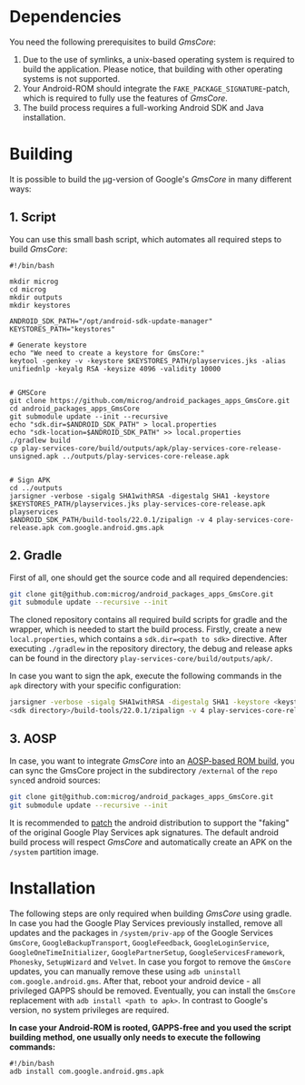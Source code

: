 # Dependencies
You need the following prerequisites to build *GmsCore*:

1. Due to the use of symlinks, a unix-based operating system is required to build the application. Please notice, that building with other operating systems is not supported.
2. Your Android-ROM should integrate the `FAKE_PACKAGE_SIGNATURE`-patch, which is required to fully use the features of *GmsCore*.
3. The build process requires a full-working Android SDK and Java installation.

# Building

It is possible to build the µg-version of Google's *GmsCore* in many different ways:

## 1. Script
You can use this small bash script, which automates all required steps to build *GmsCore*:

```shell
#!/bin/bash

mkdir microg
cd microg
mkdir outputs
mkdir keystores

ANDROID_SDK_PATH="/opt/android-sdk-update-manager"
KEYSTORES_PATH="keystores"

# Generate keystore
echo "We need to create a keystore for GmsCore:"
keytool -genkey -v -keystore $KEYSTORES_PATH/playservices.jks -alias unifiednlp -keyalg RSA -keysize 4096 -validity 10000


# GMSCore
git clone https://github.com/microg/android_packages_apps_GmsCore.git
cd android_packages_apps_GmsCore
git submodule update --init --recursive
echo "sdk.dir=$ANDROID_SDK_PATH" > local.properties
echo "sdk-location=$ANDROID_SDK_PATH" >> local.properties
./gradlew build
cp play-services-core/build/outputs/apk/play-services-core-release-unsigned.apk ../outputs/play-services-core-release.apk


# Sign APK
cd ../outputs
jarsigner -verbose -sigalg SHA1withRSA -digestalg SHA1 -keystore $KEYSTORES_PATH/playservices.jks play-services-core-release.apk playservices
$ANDROID_SDK_PATH/build-tools/22.0.1/zipalign -v 4 play-services-core-release.apk com.google.android.gms.apk
```

## 2. Gradle
First of all, one should get the source code and all required dependencies:

```bash
git clone git@github.com:microg/android_packages_apps_GmsCore.git
git submodule update --recursive --init
```

The cloned repository contains all required build scripts for gradle and the wrapper, which is needed to start the build process. Firstly, create a new `local.properties`, which contains a `sdk.dir=<path to sdk>` directive. After executing `./gradlew` in the repository directory, the debug and release apks can be found in the directory `play-services-core/build/outputs/apk/`.

In case you want to sign the apk, execute the following commands in the `apk` directory with your specific configuration:
```bash
jarsigner -verbose -sigalg SHA1withRSA -digestalg SHA1 -keystore <keystore> play-services-core-release-unsigned.apk <key name>
<sdk directory>/build-tools/22.0.1/zipalign -v 4 play-services-core-release-unsigned.apk play-services-core-release.apk
```

## 3. AOSP
In case, you want to integrate *GmsCore* into an [AOSP-based ROM build](https://source.android.com/source/initializing.html), you can sync the GmsCore project in the subdirectory `/external` of the `repo sync`ed android sources:

```bash
git clone git@github.com:microg/android_packages_apps_GmsCore.git
git submodule update --recursive --init
```

 It is recommended to [patch](https://raw.githubusercontent.com/microg/android_packages_apps_GmsCore/master/android_frameworks_base%2BFAKE_PACKAGE_SIGNATURE.patch) the android distribution to support the "faking" of the original Google Play Services apk signatures. The default android build process will respect *GmsCore* and automatically create an APK on the `/system` partition image.

# Installation

The following steps are only required when building *GmsCore* using gradle. In case you had the Google Play Services previously installed, remove all updates and the packages in `/system/priv-app` of the Google Services `GmsCore`, `GoogleBackupTransport`, `GoogleFeedback`, `GoogleLoginService`, `GoogleOneTimeInitializer`, `GooglePartnerSetup`, `GoogleServicesFramework`, `Phonesky`, `SetupWizard` and `Velvet`. In case you forgot to remove the `GmsCore` updates, you can manually remove these using `adb uninstall com.google.android.gms`. After that, reboot your android device - all privileged GAPPS should be removed. Eventually, you can install the `GmsCore` replacement with `adb install <path to apk>`. In contrast to Google's version, no system privileges are required.



**In case your Android-ROM is rooted, GAPPS-free and you used the script building method, one usually only needs to execute the following commands:**
```shell
#!/bin/bash
adb install com.google.android.gms.apk
```